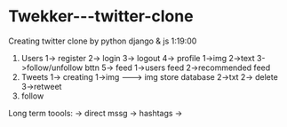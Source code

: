 # Twekker---twitter-clone

Creating twitter clone by python django & js
1:19:00

1. Users
  1-> register
  2-> login
  3-> logout
  4-> profile
    1->img
    2->text
    3->follow/unfollow bttn
  5-> feed
    1->users feed
    2->recommended feed
2. Tweets
  1-> creating
    1->img ---> img store database
    2->txt
  2-> delete
  3->retweet
3. follow


Long term toools:
-> direct mssg
-> hashtags
->

